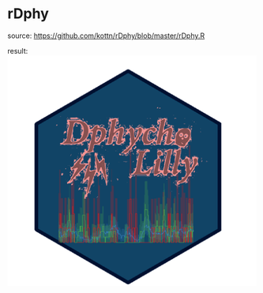 # rDphy

source: https://github.com/kottn/rDphy/blob/master/rDphy.R

result: ![res](https://raw.githubusercontent.com/kottn/rDphy/master/res.png)

